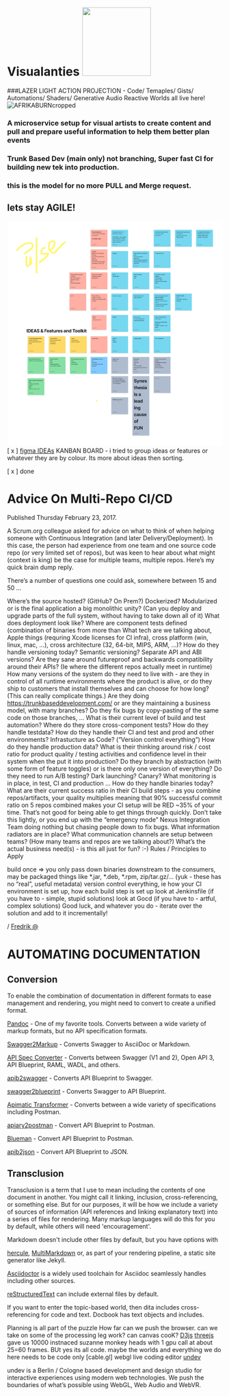 # Visualanties <img src="https://user-images.githubusercontent.com/1236067/205092392-d81a75fd-4482-4d4e-854c-d7b73756e1d2.png" width="160" height="160" />

###LAZER LIGHT ACTION PROJECTION - Code/ Temaples/ Gists/ Automations/ Shaders/ Generative Audio Reactive Worlds all live here!
![AFRIKABURNcropped](https://user-images.githubusercontent.com/1236067/205002357-3910cf35-f13c-48f5-ad45-14173a075a74.jpeg)


### A microservice setup for visual artists to create content and pull and prepare useful information to help them better plan events
### Trunk Based Dev (main only) not branching, Super fast CI for building new tek into production.
### this is the model for no more PULL and Merge request.

## lets stay AGILE!
![THINGS TO START SEEING THIS WHOLE PICTURE](Planning/IDEA%20GENERATION.jpg)
[ x ] [figma IDEAs](https://www.figma.com/file/bYTNJkb8p1iBB3xUQnBK4u/IDEA-GENERATION?node-id=1%3A322&t=CW35bxcjSYKEAfOM-1) KANBAN BOARD - i tried to group ideas or features or whatever they are by colour. Its more about ideas then sorting.

[ x ] done

# Advice On Multi-Repo CI/CD

Published Thursday February 23, 2017. 


A Scrum.org colleague asked for advice on what to think of when helping someone with Continuous Integration (and later Delivery/Deployment). In this case, the person had experience from one team and one source code repo (or very limited set of repos), but was keen to hear about what might (context is king) be the case for multiple teams, multiple repos. Here’s my quick brain dump reply.

There’s a number of questions one could ask, somewhere between 15 and 50 …

Where’s the source hosted? (GitHub? On Prem?)
Dockerized? Modularized or is the final application a big monolithic unity? (Can you deploy and upgrade parts of the full system, without having to take down all of it)
What does deployment look like?
Where are component tests defined (combination of binaries from more than
What tech are we talking about, Apple things (requring Xcode licenses for CI infra), cross platform (win, linux, mac, …), cross architecture (32, 64-bit, MIPS, ARM, …)?
How do they handle versioning today? Semantic versioning? Separate API and ABI versions?
Are they sane around futureproof and backwards compatibility around their APIs? (Ie where the different repos actually meet in runtime)
How many versions of the system do they need to live with - are they in control of all runtime environments where the product is alive, or do they ship to customers that install themselves and can choose for how long? (This can really complicate things.)
Are they doing https://trunkbaseddevelopment.com/ or are they maintaining a business model, with many branches? Do they fix bugs by copy-pasting of the same code on those branches, …
What is their current level of build and test automation?
Where do they store cross-component tests?
How do they handle testdata?
How do they handle their CI and test and prod and other environments? Infrastucture as Code? (“Version control everything”)
How do they handle production data?
What is their thinking around risk / cost ratio for product quality / testing activities and confidence level in their system when the put it into production?
Do they branch by abstraction (with some form of feature toggles) or is there only one version of everything?
Do they need to run A/B testing? Dark launching? Canary?
What monitoring is in place, in test, CI and production …
How do they handle binaries today?
What are their current success ratio in their CI build steps - as you combine repos/artifacts, your quality multiplies meaning that 90% successful commit ratio on 5 repos combined makes your CI setup will be RED ~35% of your time. That’s not good for being able to get things through quickly. Don’t take this lightly, or you end up with the “emergency mode” Nexus Integration Team doing nothing but chasing people down to fix bugs.
What information radiators are in place? What communication channels are setup between teams? (How many teams and repos are we talking about?)
What’s the actual business need(s) - is this all just for fun? :-)
Rules / Principles to Apply

build once => you only pass down binaries downstream to the consumers, may be packaged things like *.jar, *.deb, *.rpm, zip/tar.gz/… (yuk - these has no “real”, useful metadata)
version control everything, ie how your CI environment is set up, how each build step is set up
look at Jenkinsfile (if you have to - simple, stupid solutions)
look at Gocd (if you have to - artful, complex solutions)
Good luck, and whatever you do - iterate over the solution and add to it incrementally!

/ [Fredrik @](https://fredrik.wendt.se/2017/02/23/advice-on-multi-repo-ci-cd/)

# AUTOMATING DOCUMENTATION
## Conversion
To enable the combination of documentation in different formats to ease management and rendering, you might need to convert to create a unified format.

[Pandoc](http://pandoc.org/) - One of my favorite tools. Converts between a wide variety of markup formats, but no API specification formats.

[Swagger2Markup](https://github.com/Swagger2Markup/swagger2markup) - Converts Swagger to AsciiDoc or Markdown.

[API Spec Converter](https://lucybot-inc.github.io/api-spec-converter/) - Converts between Swagger (V1 and 2), Open API 3, API Blueprint, RAML, WADL, and others.

[apib2swagger](https://github.com/kminami/apib2swagger) - Converts API Blueprint to Swagger.

[swagger2blueprint](https://github.com/apiaryio/swagger2blueprint) - Converts Swagger to API Blueprint.

[Apimatic Transformer](https://apimatic.io/transformer) - Converts between a wide variety of specifications including Postman.

[apiary2postman](https://github.com/thecopy/apiary2postman) - Convert API Blueprint to Postman.

[Blueman](https://github.com/pixelfusion/blueman) - Convert API Blueprint to Postman.

[apib2json](https://github.com/o5/apib2json) - Convert API Blueprint to JSON.

## Transclusion
Transclusion is a term that I use to mean including the contents of one document in another. You might call it linking, inclusion, cross-referencing, or something else. But for our purposes, it will be how we include a variety of sources of information (API references and linking explanatory text) into a series of files for rendering. Many markup languages will do this for you by default, while others will need 'encouragement'.

Markdown doesn't include other files by default, but you have options with 

[hercule](https://github.com/jamesramsay/hercule), 
[MultiMarkdown](http://fletcher.github.io/MultiMarkdown-5/transclusion.html) or, as part of your rendering pipeline, a static site generator like Jekyll.

[Asciidoctor](http://asciidoctor.org/docs/asciidoc-syntax-quick-reference/#include-files) is a widely used toolchain for Asciidoc seamlessly handles including other sources.

[reStructuredText](http://docutils.sourceforge.net/docs/ref/rst/directives.html#including-an-external-document-fragment) can include external files by default.

If you want to enter the topic-based world, then dita includes cross-referencing for code and text. Docbook has text objects and includes.

Planning is all part of the puzzle
How far can we push the browser.
can we take on some of the processing leg work?
can canvas cooK?
[D3js](https://d3js.org/)
[threejs](https://threejs.org/examples/#webgl_instancing_performance)
gave us 10000 instnaced suzanne monkey heads  with 1 gpu call at about 25=60 frames. BUt yes its all code. maybe the worlds and everything we do here needs to be code only
[cable.gl] webgl live coding editor
[undev](https://interactiveimmersive.io/blog/technology/why-you-should-check-out-cables-gl/)

undev is a Berlin / Cologne based development and design studio for interactive experiences using modern web technologies. We push the boundaries of what’s possible using WebGL, Web Audio and WebVR.
